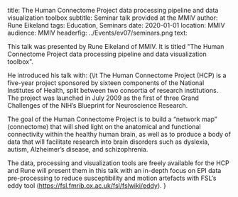 title: The Human Connectome Project data processing pipeline and data visualization toolbox
subtitle: Seminar talk provided at the MMIV
author: Rune Eikeland
tags: Education, Seminars
date: 2020-01-01
location: MMIV
audience: MMIV
headerfig: ../Events/ev07/seminars.png
text:

This talk was presented by Rune Eikeland of MMIV. It is titled "The Human Connectome Project data processing pipeline and data visualization toolbox".

He introduced his talk with: {\it 
The Human Connectome Project (HCP) is a five-year project sponsored by sixteen components of the National Institutes of Health, split between two consortia of research institutions. The project was launched in July 2009 as the first of three Grand Challenges of the NIH’s Blueprint for Neuroscience Research.

The goal of the Human Connectome Project is to build a “network map” (connectome) that will shed light on the anatomical and functional connectivity within the healthy human brain, as well as to produce a body of data that will facilitate research into brain disorders such as dyslexia, autism, Alzheimer’s disease, and schizophrenia.

The data, processing and visualization tools are freely available for the HCP and Rune will present them in this talk with an in-depth focus on EPI data pre-processing to reduce susceptibility and motion artefacts with FSL’s eddy tool (https://fsl.fmrib.ox.ac.uk/fsl/fslwiki/eddy).
}
